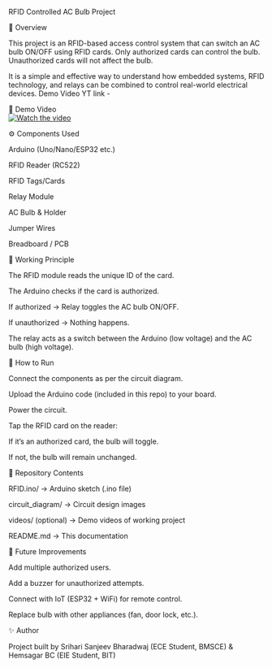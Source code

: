 RFID Controlled AC Bulb Project

📌 Overview

This project is an RFID-based access control system that can switch an AC bulb ON/OFF using RFID cards. Only authorized cards can control the bulb. Unauthorized cards will not affect the bulb.

It is a simple and effective way to understand how embedded systems, RFID technology, and relays can be combined to control real-world electrical devices.
Demo Video YT link - 


🎥 Demo Video  
[![Watch the video](https://img.youtube.com/vi/5wbcwc3pjAg/0.jpg)](https://www.youtube.com/watch?v=5wbcwc3pjAg)




⚙️ Components Used

Arduino (Uno/Nano/ESP32 etc.)

RFID Reader (RC522)

RFID Tags/Cards

Relay Module

AC Bulb & Holder

Jumper Wires

Breadboard / PCB


🔌 Working Principle

The RFID module reads the unique ID of the card.

The Arduino checks if the card is authorized.

If authorized → Relay toggles the AC bulb ON/OFF.

If unauthorized → Nothing happens.

The relay acts as a switch between the Arduino (low voltage) and the AC bulb (high voltage).



🚀 How to Run

Connect the components as per the circuit diagram.

Upload the Arduino code (included in this repo) to your board.

Power the circuit.

Tap the RFID card on the reader:

If it’s an authorized card, the bulb will toggle.

If not, the bulb will remain unchanged.



📂 Repository Contents

RFID.ino/ → Arduino sketch (.ino file)

circuit_diagram/ → Circuit design images

videos/ (optional) → Demo videos of working project

README.md → This documentation



📝 Future Improvements

Add multiple authorized users.

Add a buzzer for unauthorized attempts.

Connect with IoT (ESP32 + WiFi) for remote control.

Replace bulb with other appliances (fan, door lock, etc.).



✨ Author

Project built by Srihari Sanjeev Bharadwaj (ECE Student, BMSCE) & Hemsagar BC (EIE Student, BIT)
